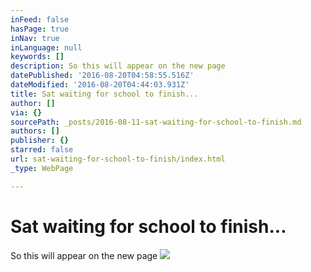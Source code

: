 ```yaml
---
inFeed: false
hasPage: true
inNav: true
inLanguage: null
keywords: []
description: So this will appear on the new page
datePublished: '2016-08-20T04:58:55.516Z'
dateModified: '2016-08-20T04:44:03.931Z'
title: Sat waiting for school to finish...
author: []
via: {}
sourcePath: _posts/2016-08-11-sat-waiting-for-school-to-finish.md
authors: []
publisher: {}
starred: false
url: sat-waiting-for-school-to-finish/index.html
_type: WebPage

---
```

# Sat waiting for school to finish...

So this will appear on the new page
![](https://imgflo.herokuapp.com/graph/vahj1ThiexotieMo/316d956f5f0ca9e9cae95950cc05c95a/croprotate.jpg?cropheight=4032&cropwidth=3024&degrees=-90&input=https%3A%2F%2Fthe-grid-user-content.s3-us-west-2.amazonaws.com%2F886dd1df-748e-4fcb-bbf1-aa41c7a6e175.jpg&x=0&y=0)